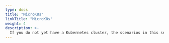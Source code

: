 ```yaml
---
type: docs
title: "MicroK8s"
linkTitle: "MicroK8s"
weight: 4
description: >-
  If you do not yet have a Kubernetes cluster, the scenarios in this section will guide on deploying Azure Arc enabled data services on Microk8s in an automated fashion using ARM templates.
---
```

